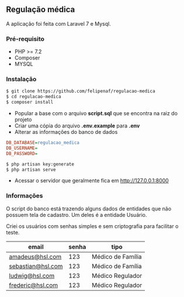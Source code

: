 ## Regulação médica
A aplicação foi feita com Laravel 7 e Mysql.

### Pré-requisito
- PHP >= 7.2
- Composer
- MYSQL

### Instalação
```bash
$ git clone https://github.com/felipenaf/regulacao-medica
$ cd regulacao-medica
$ composer install
```
- Popular a base com o arquivo __script.sql__ que se encontra na raiz do projeto
- Criar uma cópia do arquivo __.env.example__ para __.env__
- Alterar as informações do banco de dados

```ini
DB_DATABASE=regulacao_medica
DB_USERNAME=
DB_PASSWORD=
```

```bash
$ php artisan key:generate
$ php artisan serve
```
- Acessar o servidor que geralmente fica em http://127.0.0.1:8000

### Informações
O script do banco está trazendo alguns dados de entidades que não possuem tela de cadastro. Um deles é a entidade Usuário.

Criei os usuários com senhas simples e sem criptografia para facilitar o teste.

|email|senha|tipo|
|-----|-----|----|
|amadeus@hsl.com|123|Médico de Família|
|sebastian@hsl.com|123|Médico de Família|
|ludwig@hsl.com|123|Médico Regulador|
|frederic@hsl.com|123|Médico Regulador|
